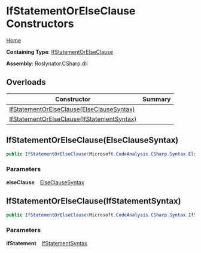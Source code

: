 # IfStatementOrElseClause Constructors

[Home](../../../../README.md)

**Containing Type**: [IfStatementOrElseClause](../README.md)

**Assembly**: Roslynator\.CSharp\.dll

## Overloads

| Constructor | Summary |
| ----------- | ------- |
| [IfStatementOrElseClause(ElseClauseSyntax)](#3645664103) | |
| [IfStatementOrElseClause(IfStatementSyntax)](#100512352) | |

<a id="3645664103"></a>

## IfStatementOrElseClause\(ElseClauseSyntax\) 

```csharp
public IfStatementOrElseClause(Microsoft.CodeAnalysis.CSharp.Syntax.ElseClauseSyntax elseClause)
```

### Parameters

**elseClause** &ensp; [ElseClauseSyntax](https://docs.microsoft.com/en-us/dotnet/api/microsoft.codeanalysis.csharp.syntax.elseclausesyntax)<a id="100512352"></a>

## IfStatementOrElseClause\(IfStatementSyntax\) 

```csharp
public IfStatementOrElseClause(Microsoft.CodeAnalysis.CSharp.Syntax.IfStatementSyntax ifStatement)
```

### Parameters

**ifStatement** &ensp; [IfStatementSyntax](https://docs.microsoft.com/en-us/dotnet/api/microsoft.codeanalysis.csharp.syntax.ifstatementsyntax)